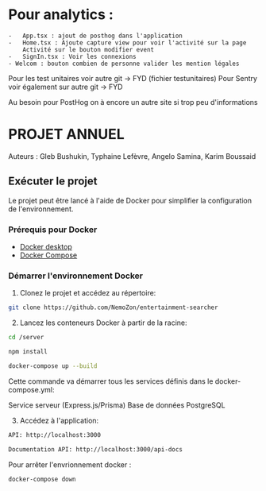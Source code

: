 # Pour analytics : 
    -   App.tsx : ajout de posthog dans l'application
    -   Home.tsx : Ajoute capture view pour voir l'activité sur la page    
        Activité sur le bouton modifier event
    -   SignIn.tsx : Voir les connexions
    - Welcom : bouton combien de personne valider les mention légales

Pour les test unitaires voir autre git -> FYD (fichier testunitaires)
Pour Sentry voir également sur autre git -> FYD 

Au besoin pour PostHog on à encore un autre site si trop peu d'informations



# PROJET ANNUEL

Auteurs : Gleb Bushukin, Typhaine Lefèvre, Angelo Samina, Karim Boussaid

## Exécuter le projet

Le projet peut être lancé à l'aide de Docker pour simplifier la configuration de l'environnement.

### Prérequis pour Docker

- [Docker desktop](https://www.docker.com/get-started)
- [Docker Compose](https://docs.docker.com/compose/install/)

### Démarrer l'environnement Docker

1. Clonez le projet et accédez au répertoire:

```bash
git clone https://github.com/NemoZon/entertainment-searcher
```
2. Lancez les conteneurs Docker à partir de la racine:
```bash
cd /server
```
```bash
npm install
```
```bash
docker-compose up --build
```
Cette commande va démarrer tous les services définis dans le docker-compose.yml:

Service serveur (Express.js/Prisma)
Base de données PostgreSQL

3. Accédez à l'application:

```bash
API: http://localhost:3000
```
```bash
Documentation API: http://localhost:3000/api-docs
```

Pour arrêter l'envrionnement docker : 
```bash
docker-compose down
```
